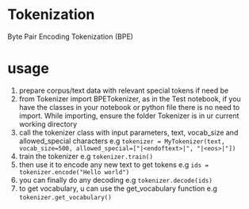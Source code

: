 # Tokenization
Byte Pair Encoding Tokenization (BPE)

# usage
1. prepare corpus/text data with relevant special tokens if need be
2. from Tokenizer import BPETokenizer, as in the Test notebook, if you have the classes in your notebook or python file
   there is no need to import.
   While importing, ensure the folder Tokenizer is in ur current working directory
2. call the tokenizer class with input parameters, text, vocab_size and allowed_special characters 
    e.g `tokenizer = MyTokenizer(text, vocab_size=500, allowed_special=["|<endoftext>|", "|<eos>|"])`
3. train the tokenizer
    e.g `tokenizer.train()`
4. then use it to encode any new text to get tokens
    e.g `ids = tokenizer.encode("Hello world")`
5. you can finally do any decoding
    e.g `tokenizer.decode(ids)`
6. to get vocabulary, u can use the get_vocabulary function
   e.g `tokenizer.get_vocabulary()`